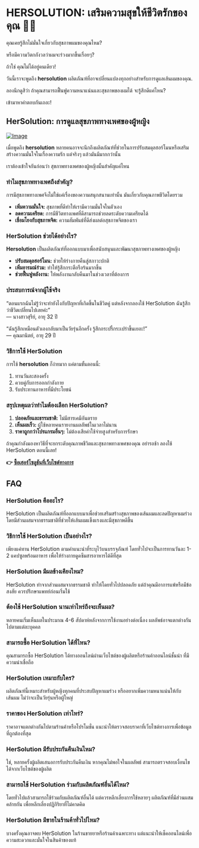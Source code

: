 # HERSOLUTION: เสริมความสุขให้ชีวิตรักของคุณ 💖✨

คุณเคยรู้สึกไม่มั่นใจเกี่ยวกับสุขภาพผมของคุณไหม? 

หรือมีความวิตกกังวลว่าผมจะร่วงมากขึ้นเรื่อยๆ? 

ถ้าใช่ คุณไม่ได้อยู่คนเดียว! 

วันนี้เราจะพูดถึง **hersolution** ผลิตภัณฑ์ที่อาจเปลี่ยนแปลงทุกอย่างสำหรับการดูแลเส้นผมของคุณ. 

ลองนึกดูสิว่า ถ้าคุณสามารถฟื้นฟูความหนาแน่นและสุขภาพของผมได้ จะรู้สึกดีแค่ไหน? 

เข้ามาหาคำตอบกันเถอะ!

## HerSolution: การดูแลสุขภาพทางเพศของผู้หญิง

[![Image](https://www2.sellhealth.com/231/HerSol_logo_500px120px.jpg)](https://gchaffi.com/WF85e4GJ)

เมื่อพูดถึง **hersolution** หลายคนอาจจะนึกถึงผลิตภัณฑ์ที่ช่วยในการปรับสมดุลฮอร์โมนหรือเสริมสร้างความมั่นใจในเรื่องความรัก แต่จริงๆ แล้วมันมีมากกว่านั้น 

เราต้องเข้าใจกันก่อนว่า สุขภาพทางเพศของผู้หญิงนั้นสำคัญแค่ไหน 

### ทำไมสุขภาพทางเพศถึงสำคัญ?

การมีสุขภาพทางเพศจึงไม่ใช่แค่เรื่องของความสนุกสนานเท่านั้น มันเกี่ยวกับคุณภาพชีวิตโดยรวม 

- **เพิ่มความมั่นใจ:** สุขภาพที่ดีทำให้เรามีความมั่นใจในตัวเอง 
- **ลดความเครียด:** การมีชีวิตทางเพศที่ดีสามารถช่วยลดระดับความเครียดได้ 
- **เชื่อมโยงกับสุขภาพจิต:** ความสัมพันธ์ที่ดีส่งผลต่อสุขภาพจิตของเรา 

### HerSolution ช่วยได้อย่างไร?

**Hersolution** เป็นผลิตภัณฑ์ที่ออกแบบมาเพื่อสนับสนุนและพัฒนาสุขภาพทางเพศของผู้หญิง 

- **ปรับสมดุลฮอร์โมน:** ช่วยให้ร่างกายคืนสู่สภาวะปกติ 
- **เพิ่มอารมณ์ร่วม:** ทำให้รู้สึกกระตือรือร้นมากขึ้น 
- **ช่วยฟื้นฟูพลังงาน:** ให้พลังงานกลับคืนมาในช่วงเวลาที่ต้องการ 

### ประสบการณ์จากผู้ใช้จริง

“ตอนแรกฉันไม่รู้ว่าจะทำยังไงกับปัญหาที่เกิดขึ้นในชีวิตคู่ แต่หลังจากลองใช้ HerSolution ฉันรู้สึกว่าชีวิตเปลี่ยนไปเลยค่ะ”  
— นางสาวสุรีย์, อายุ 32 ปี

“ฉันรู้สึกเหมือนตัวเองกลับมาเป็นวัยรุ่นอีกครั้ง รู้สึกกระปรี้กระเปร่าขึ้นเยอะ!”  
— คุณมานิตย์, อายุ 29 ปี

### วิธีการใช้ HerSolution

การใช้ **hersolution** ก็ง่ายมาก แค่ตามขั้นตอนนี้:

1. ทานวันละสองครั้ง
2. ควบคู่กับการออกกำลังกาย
3. รับประทานอาหารที่มีประโยชน์

### สรุปเหตุผลว่าทำไมต้องเลือก HerSolution?

1. **ปลอดภัยและธรรมชาติ:** ไม่มีสารเคมีอันตราย 
2. **เห็นผลเร็ว:** ผู้ใช้หลายคนรายงานผลลัพธ์ในเวลาไม่นาน 
3. **ราคาถูกกว่าโปรแกรมอื่นๆ:** ไม่ต้องเสียค่าใช้จ่ายสูงสำหรับการรักษา 

ถ้าคุณกำลังมองหาวิธีที่จะยกระดับคุณภาพชีวิตและสุขภาพทางเพศของคุณ อย่ารอช้า ลองใช้ HerSolution ตอนนี้เลย!



**👉 [ซื้อเฮอร์โซลูชันที่เว็บไซต์ทางการ](https://gchaffi.com/WF85e4GJ)**

## FAQ

### **HerSolution คืออะไร?**
HerSolution เป็นผลิตภัณฑ์ที่ออกแบบมาเพื่อช่วยเสริมสร้างสุขภาพของเส้นผมและลดปัญหาผมร่วง โดยมีส่วนผสมจากธรรมชาติที่ช่วยให้เส้นผมแข็งแรงและมีสุขภาพดีขึ้น

### **วิธีการใช้ HerSolution เป็นอย่างไร?**
เพียงแค่ทาน HerSolution ตามคำแนะนำที่ระบุไว้บนบรรจุภัณฑ์ โดยทั่วไปจะเป็นการทานวันละ 1-2 แคปซูลพร้อมอาหาร เพื่อให้ร่างกายดูดซึมสารอาหารได้ดีที่สุด

### **HerSolution มีผลข้างเคียงไหม?**
HerSolution ทำจากส่วนผสมจากธรรมชาติ ทำให้โดยทั่วไปปลอดภัย แต่ถ้าคุณมีอาการแพ้หรือมีข้อสงสัย ควรปรึกษาแพทย์ก่อนเริ่มใช้

### **ต้องใช้ HerSolution นานเท่าไหร่ถึงจะเห็นผล?**
หลายคนเริ่มเห็นผลในประมาณ 4-6 สัปดาห์หลังจากการใช้งานอย่างต่อเนื่อง ผลลัพธ์อาจแตกต่างกันไปตามแต่ละบุคคล

### **สามารถซื้อ HerSolution ได้ที่ไหน?**
คุณสามารถซื้อ HerSolution ได้ทางออนไลน์ผ่านเว็บไซต์ของผู้ผลิตหรือร้านค้าออนไลน์ชั้นนำ ที่มีความน่าเชื่อถือ 

### **HerSolution เหมาะกับใคร?**
ผลิตภัณฑ์นี้เหมาะสำหรับผู้หญิงทุกคนที่ประสบปัญหาผมร่วง หรืออยากเพิ่มความหนาแน่นให้กับเส้นผม ไม่ว่าจะเป็นวัยรุ่นหรือผู้ใหญ่ 

### **ราคาของ HerSolution เท่าไหร่?**
ราคาอาจแตกต่างกันไปตามร้านค้าหรือโปรโมชั่น แนะนำให้ตรวจสอบราคาที่เว็บไซต์ทางการเพื่อข้อมูลที่ถูกต้องที่สุด

### **HerSolution มีรับประกันคืนเงินไหม?**
ใช่, หลายครั้งผู้ผลิตเสนอการรับประกันคืนเงิน หากคุณไม่พอใจในผลลัพธ์ สามารถตรวจสอบเงื่อนไขได้จากเว็บไซต์ของผู้ผลิต 

### **สามารถใช้ HerSolution ร่วมกับผลิตภัณฑ์อื่นได้ไหม?**
โดยทั่วไปแล้วสามารถใช้ร่วมกับผลิตภัณฑ์อื่นได้ แต่ควรหลีกเลี่ยงการใช้หลายๆ ผลิตภัณฑ์ที่มีส่วนผสมคล้ายกัน เพื่อหลีกเลี่ยงปฏิกิริยาที่ไม่คาดคิด

### **HerSolution มีขายในร้านค้าทั่วไปไหม?**
บางครั้งคุณอาจพบ HerSolution ในร้านขายยาหรือร้านค้าเฉพาะทาง แต่แนะนำให้เช็คออนไลน์เพื่อความสะดวกและมั่นใจในสินค้าของแท้